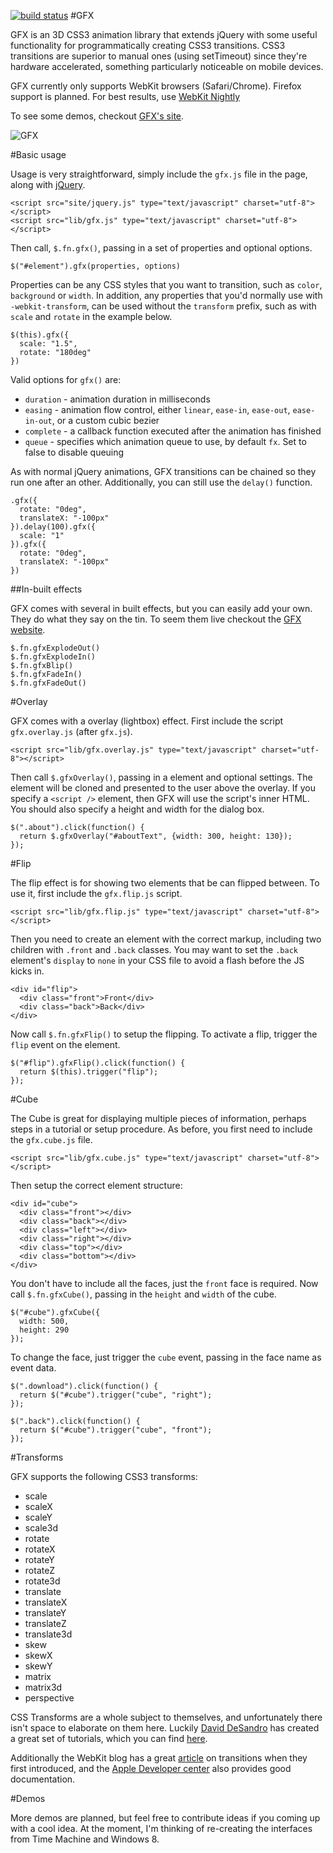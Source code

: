 [![build status](https://secure.travis-ci.org/maccman/gfx.png)](http://travis-ci.org/maccman/gfx)
#GFX 

GFX is an 3D CSS3 animation library that extends jQuery with some useful functionality for programmatically creating CSS3 transitions. CSS3 transitions are superior to manual ones (using setTimeout) since they're hardware accelerated, something particularly noticeable on mobile devices.

GFX currently only supports WebKit browsers (Safari/Chrome). Firefox support is planned. For best results, use [WebKit Nightly](http://nightly.webkit.org/)

To see some demos, checkout [GFX's site](http://maccman.github.com/gfx/).

![GFX](https://lh4.googleusercontent.com/-LLsYFy2fsDU/TfWLdsroWuI/AAAAAAAABPY/xZSnjX2EEQQ/s640/Screen%252520shot%2525202011-06-12%252520at%25252020.58.58.png)

#Basic usage

Usage is very straightforward, simply include the `gfx.js` file in the page, along with [jQuery](http://jquery.com).

    <script src="site/jquery.js" type="text/javascript" charset="utf-8"></script>  
    <script src="lib/gfx.js" type="text/javascript" charset="utf-8"></script>  
    
Then call, `$.fn.gfx()`, passing in a set of properties and optional options.
    
    $("#element").gfx(properties, options)
    
Properties can be any CSS styles that you want to transition, such as `color`, `background` or `width`. In addition, any properties that you'd normally use with `-webkit-transform`, can be used without the `transform` prefix, such as with `scale` and `rotate` in the example below.
    
    $(this).gfx({
      scale: "1.5",
      rotate: "180deg"
    })
    
Valid options for `gfx()` are:

* `duration` - animation duration in milliseconds
* `easing` - animation flow control, either `linear`, `ease-in`, `ease-out`, `ease-in-out`, or a custom cubic bezier
* `complete` - a callback function executed after the animation has finished
* `queue` - specifies which animation queue to use, by default `fx`. Set to false to disable queuing
    
As with normal jQuery animations, GFX transitions can be chained so they run one after an other. Additionally, you can still use the `delay()` function.
    
    .gfx({
      rotate: "0deg",
      translateX: "-100px"
    }).delay(100).gfx({
      scale: "1"
    }).gfx({
      rotate: "0deg",
      translateX: "-100px"
    })

##In-built effects

GFX comes with several in built effects, but you can easily add your own. They do what they say on the tin. To seem them live checkout the [GFX website](http://maccman.github.com/gfx/).
        
    $.fn.gfxExplodeOut()
    $.fn.gfxExplodeIn()
    $.fn.gfxBlip()
    $.fn.gfxFadeIn()
    $.fn.gfxFadeOut()
    
#Overlay

GFX comes with a overlay (lightbox) effect. First include the script `gfx.overlay.js` (after `gfx.js`).
    
    <script src="lib/gfx.overlay.js" type="text/javascript" charset="utf-8"></script>

Then call `$.gfxOverlay()`, passing in a element and optional settings. The element will be cloned and presented to the user above the overlay. If you specify a `<script />` element, then GFX will use the script's inner HTML. You should also specify a height and width for the dialog box. 
    
    $(".about").click(function() {
      return $.gfxOverlay("#aboutText", {width: 300, height: 130});
    });
    
#Flip

The flip effect is for showing two elements that be can flipped between. To use it, first include the `gfx.flip.js` script.

    <script src="lib/gfx.flip.js" type="text/javascript" charset="utf-8"></script>
    
Then you need to create an element with the correct markup, including two children with `.front` and `.back` classes. You may want to set the `.back` element's `display` to `none` in your CSS file to avoid a flash before the JS kicks in.

    <div id="flip">
      <div class="front">Front</div>
      <div class="back">Back</div>
    </div>

Now call `$.fn.gfxFlip()` to setup the flipping. To activate a flip, trigger the `flip` event on the element.

    $("#flip").gfxFlip().click(function() {
      return $(this).trigger("flip");
    });
    
#Cube

The Cube is great for displaying multiple pieces of information, perhaps steps in a tutorial or setup procedure. As before, you first need to include the `gfx.cube.js` file.

    <script src="lib/gfx.cube.js" type="text/javascript" charset="utf-8"></script>
    
Then setup the correct element structure:

    <div id="cube">
      <div class="front"></div>
      <div class="back"></div>
      <div class="left"></div>
      <div class="right"></div>
      <div class="top"></div>
      <div class="bottom"></div>
    </div>
    
You don't have to include all the faces, just the `front` face is required. Now call `$.fn.gfxCube()`, passing in the `height` and `width` of the cube.
    
    $("#cube").gfxCube({
      width: 500,
      height: 290
    });
    
To change the face, just trigger the `cube` event, passing in the face name as event data.
    
    $(".download").click(function() {
      return $("#cube").trigger("cube", "right");
    });
    
    $(".back").click(function() {
      return $("#cube").trigger("cube", "front");
    });

#Transforms

GFX supports the following CSS3 transforms:

* scale
* scaleX
* scaleY
* scale3d
* rotate
* rotateX
* rotateY
* rotateZ
* rotate3d
* translate
* translateX
* translateY
* translateZ
* translate3d
* skew
* skewX
* skewY
* matrix
* matrix3d
* perspective

CSS Transforms are a whole subject to themselves, and unfortunately there isn't space to elaborate on them here. Luckily [David DeSandro](http://desandro.com/) has created a great set of tutorials, which you can find [here](http://desandro.github.com/3dtransforms/). 

Additionally the WebKit blog has a great [article](http://www.webkit.org/blog/386/3d-transforms/) on transitions when they first introduced, and the [Apple Developer center](http://developer.apple.com/library/safari/#documentation/InternetWeb/Conceptual/SafariVisualEffectsProgGuide/Transforms/Transforms.html) also provides good documentation. 

#Demos

More demos are planned, but feel free to contribute ideas if you coming up with a cool idea. At the moment, I'm thinking of re-creating the interfaces from Time Machine and Windows 8.